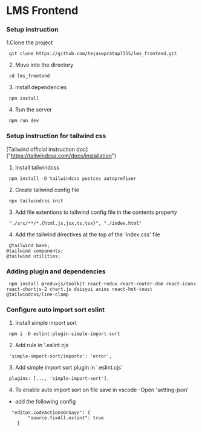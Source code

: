 # LMS Frontend

### Setup instruction

1.Clone the project

```
 git clone https://github.com/tejaswpratap7355/lms_frontend.git
```
2. Move into the directory

```
 cd lms_frontend
```

3. install dependencies

```
 npm install
```

4. Run the server

```
 npm run dev
```

### Setup instruction for tailwind css

[Tailwind official instruction doc] ("https://tailwindcss.com/docs/installation")

1. Install tailwindcss

```
 npm install -D tailwindcss postcss autoprefixer
```

2. Create tailwind  config file

```
 npx tailwindcss init
```

3. Add file extentions to tailwind config file in the contents property

```
 "./src/**/*.{html,js,jsx,ts,tsx}", "./index.html"
```

4. Add the tailwind directives at the top of the 'index.css' file 

```
 @tailwind base;
@tailwind components;
@tailwind utilities;
```

### Adding plugin and dependencies

```
 npm install @reduxjs/toolkit react-redux react-router-dom react-icons react-chartjs-2 chart.js daisyui axios react-hot-toast @tailwindcss/line-clamp
```

### Configure auto import sort eslint

1. Install simple import sort

```
 npm i -D eslint-plugin-simple-import-sort
```

2. Add rule in '.eslint.cjs
```
 'simple-import-sort/imports': 'error',
```

3. Add simple import sort plugin in '.eslint.cjs'

```
 plugins: [..., 'simple-import-sort'],
```

4. To enable auto import sort on file save in vscode
  -Open 'setting-json'
  - add the following config

```
  "editor.codeActionsOnSave": {
        "source.fixAll.eslint": true 
    }
```